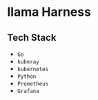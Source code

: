 # llama Harness

## Tech Stack 

- `Go`
- `kuberay` 
- `kubernetes`
- `Python`
- `Prometheus`
- `Grafana`